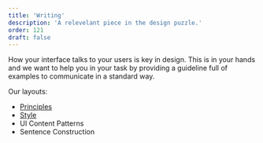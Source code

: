 ```yaml
---
title: 'Writing'
description: 'A relevelant piece in the design puzzle.'
order: 121
draft: false
---
```


How your interface talks to your users is key in design. This is in your hands and we want to help you in your task by providing a guideline full of examples to communicate in a standard way.

Our layouts:

* [Principles](./principles)
* [Style](./style)
* UI Content Patterns
* Sentence Construction